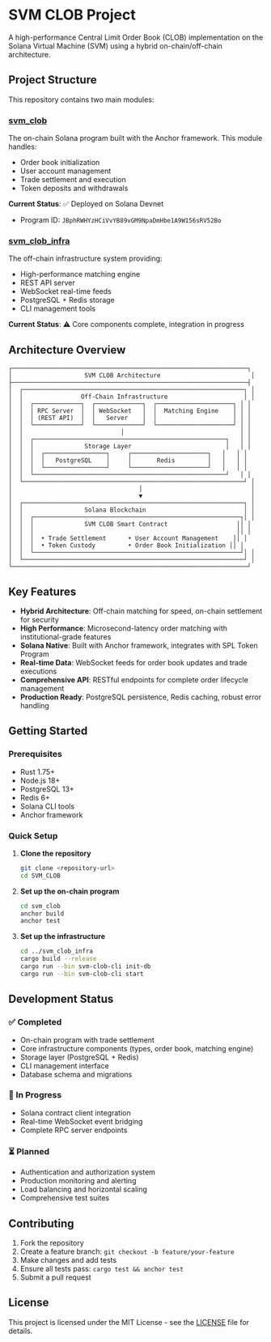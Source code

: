 # SVM CLOB Project

A high-performance Central Limit Order Book (CLOB) implementation on the Solana Virtual Machine (SVM) using a hybrid on-chain/off-chain architecture.

## Project Structure

This repository contains two main modules:

### [svm_clob](./svm_clob/README.md)
The on-chain Solana program built with the Anchor framework. This module handles:
- Order book initialization
- User account management
- Trade settlement and execution
- Token deposits and withdrawals

**Current Status**: ✅ Deployed on Solana Devnet
- Program ID: `JBphRWHYzHCiVvYB89vGM9NpaDmHbe1A9W156sRV52Bo`

### [svm_clob_infra](./svm_clob_infra/README.md)
The off-chain infrastructure system providing:
- High-performance matching engine
- REST API server
- WebSocket real-time feeds
- PostgreSQL + Redis storage
- CLI management tools

**Current Status**: ⚠️ Core components complete, integration in progress

## Architecture Overview

```
┌─────────────────────────────────────────────────────────────────┐
│                    SVM CLOB Architecture                         │
├─────────────────────────────────────────────────────────────────┤
│  ┌─────────────────────────────────────────────────────────────┐ │
│  │                Off-Chain Infrastructure                     │ │
│  │  ┌─────────────┐  ┌─────────────┐  ┌─────────────────────┐ │ │
│  │  │ RPC Server  │  │ WebSocket   │  │  Matching Engine    │ │ │
│  │  │ (REST API)  │  │   Server    │  │                     │ │ │
│  │  └─────────────┘  └─────────────┘  └─────────────────────┘ │ │
│  │                           │                                │ │
│  │  ┌─────────────────────────────────────────────────────┐   │ │
│  │  │              Storage Layer                          │   │ │
│  │  │  ┌─────────────────┐     ┌─────────────────────┐   │   │ │
│  │  │  │   PostgreSQL    │     │       Redis         │   │   │ │
│  │  │  └─────────────────┘     └─────────────────────┘   │   │ │
│  │  └─────────────────────────────────────────────────────┘   │ │
│  └─────────────────────────────────────────────────────────────┘ │
│                                   │                              │
│                                   ▼                              │
│  ┌─────────────────────────────────────────────────────────────┐ │
│  │                 Solana Blockchain                           │ │
│  │  ┌─────────────────────────────────────────────────────────┐│ │
│  │  │              SVM CLOB Smart Contract                   ││ │
│  │  │                                                        ││ │
│  │  │  • Trade Settlement      • User Account Management    ││ │
│  │  │  • Token Custody         • Order Book Initialization ││ │
│  │  └─────────────────────────────────────────────────────────┘│ │
│  └─────────────────────────────────────────────────────────────┘ │
└─────────────────────────────────────────────────────────────────┘
```

## Key Features

- **Hybrid Architecture**: Off-chain matching for speed, on-chain settlement for security
- **High Performance**: Microsecond-latency order matching with institutional-grade features
- **Solana Native**: Built with Anchor framework, integrates with SPL Token Program
- **Real-time Data**: WebSocket feeds for order book updates and trade executions
- **Comprehensive API**: RESTful endpoints for complete order lifecycle management
- **Production Ready**: PostgreSQL persistence, Redis caching, robust error handling

## Getting Started

### Prerequisites
- Rust 1.75+
- Node.js 18+
- PostgreSQL 13+
- Redis 6+
- Solana CLI tools
- Anchor framework

### Quick Setup

1. **Clone the repository**
   ```bash
   git clone <repository-url>
   cd SVM_CLOB
   ```

2. **Set up the on-chain program**
   ```bash
   cd svm_clob
   anchor build
   anchor test
   ```

3. **Set up the infrastructure**
   ```bash
   cd ../svm_clob_infra
   cargo build --release
   cargo run --bin svm-clob-cli init-db
   cargo run --bin svm-clob-cli start
   ```

## Development Status

### ✅ Completed
- On-chain program with trade settlement
- Core infrastructure components (types, order book, matching engine)
- Storage layer (PostgreSQL + Redis)
- CLI management interface
- Database schema and migrations

### 🚧 In Progress
- Solana contract client integration
- Real-time WebSocket event bridging
- Complete RPC server endpoints

### ⏳ Planned
- Authentication and authorization system
- Production monitoring and alerting
- Load balancing and horizontal scaling
- Comprehensive test suites

## Contributing

1. Fork the repository
2. Create a feature branch: `git checkout -b feature/your-feature`
3. Make changes and add tests
4. Ensure all tests pass: `cargo test && anchor test`
5. Submit a pull request

## License

This project is licensed under the MIT License - see the [LICENSE](LICENSE) file for details.